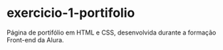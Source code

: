 # exercicio-1-portifolio
Página de portifólio em HTML e CSS,  desenvolvida durante a formação Front-end da Alura.
